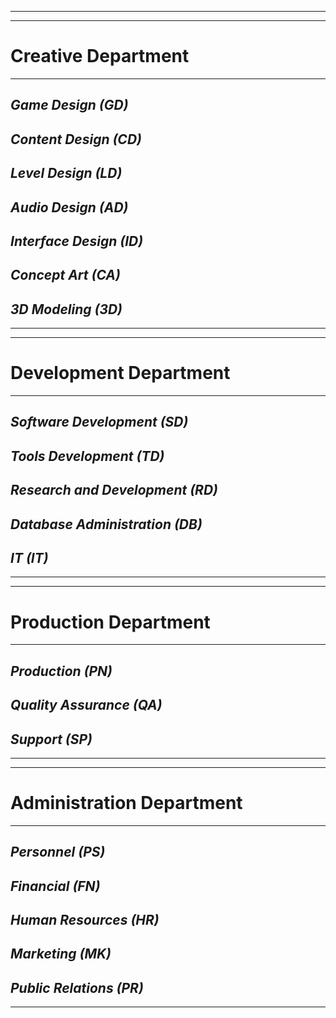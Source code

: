 


---


---

# Creative Department #

---

## _Game Design (GD)_ ##

## _Content Design (CD)_ ##

## _Level Design (LD)_ ##

## _Audio Design (AD)_ ##

## _Interface Design (ID)_ ##

## _Concept Art (CA)_ ##

## _3D Modeling (3D)_ ##


---


---

# Development Department #

---

## _Software Development (SD)_ ##

## _Tools Development (TD)_ ##

## _Research and Development (RD)_ ##

## _Database Administration (DB)_ ##

## _IT (IT)_ ##


---


---

# Production Department #

---

## _Production (PN)_ ##

## _Quality Assurance (QA)_ ##

## _Support (SP)_ ##

---


---

# Administration Department #

---

## _Personnel (PS)_ ##

## _Financial (FN)_ ##

## _Human Resources (HR)_ ##

## _Marketing (MK)_ ##

## _Public Relations (PR)_ ##

---
